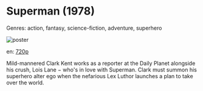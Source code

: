 # Superman (1978)

Genres: action, fantasy, science-fiction, adventure, superhero

![poster](http://image.tmdb.org/t/p/w500/n2DOECThGG7h7m5AjLi2Nuh23u1.jpg)

en:
  [720p](magnet:?xt=urn:btih:525CC26ACBBF6847FC930270F5EDC1CF91FF800B&tr=udp://glotorrents.pw:6969/announce&tr=udp://tracker.opentrackr.org:1337/announce&tr=udp://torrent.gresille.org:80/announce&tr=udp://tracker.openbittorrent.com:80&tr=udp://tracker.coppersurfer.tk:6969&tr=udp://tracker.leechers-paradise.org:6969&tr=udp://p4p.arenabg.ch:1337&tr=udp://tracker.internetwarriors.net:1337)
  


Mild-mannered Clark Kent works as a reporter at the Daily Planet alongside his crush, Lois Lane − who's in love with Superman. Clark must summon his superhero alter ego when the nefarious Lex Luthor launches a plan to take over the world.